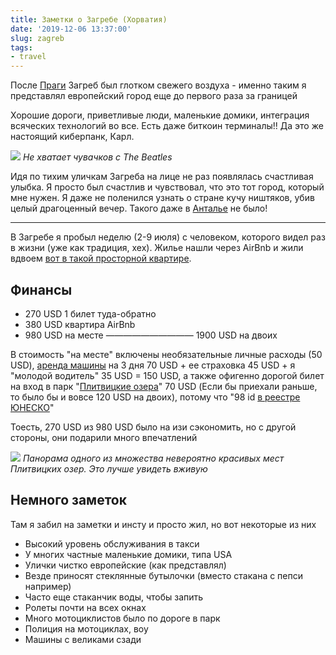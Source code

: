 ```yaml
---
title: Заметки о Загребе (Хорватия)
date: '2019-12-06 13:37:00'
slug: zagreb
tags:
- travel
---
```


После [Праги](prague) Загреб был глотком свежего воздуха - именно таким я представлял европейский город еще до первого раза за границей

Хорошие дороги, приветливые люди, маленькие домики, интеграция всяческих технологий во все. Есть даже биткоин терминалы!! Да это же настоящий киберпанк, Карл.

![](https://s3.blog.amd-nick.me/2019/09/zagreb-abbey-road-beatles.jpg)
*Не хватает чувачков с The Beatles*

Идя по тихим уличкам Загреба на лице не раз появлялась счастливая улыбка. Я просто был счастлив и чувствовал, что это тот город, который мне нужен. Я даже не поленился узнать о стране кучу ништяков, убив целый драгоценный вечер. Такого даже в [Анталье](antalya) не было!

* * *

В Загребе я пробыл неделю (2-9 июля) с человеком, которого видел раз в жизни (уже как традиция, хех). Жилье нашли через AirBnb и жили вдвоем [вот в такой просторной квартире](https://ru.airbnb.com/rooms/35928074).

## Финансы

- 270 USD 1 билет туда-обратно
- 380 USD квартира AirBnb
- 980 USD на месте
——————————
1900 USD на двоих

В стоимость "на месте" включены необязательные личные расходы (50 USD), [аренда машины](https://www.instagram.com/p/B1UIXs8Iyzg/) на 3 дня 70 USD + ее страховка 45 USD + я "молодой водитель" 35 USD = 150 USD, а также офигенно дорогой билет на вход в парк "[Плитвицкие озера](https://ru.wikipedia.org/wiki/%D0%9F%D0%BB%D0%B8%D1%82%D0%B2%D0%B8%D1%86%D0%BA%D0%B8%D0%B5_%D0%BE%D0%B7%D1%91%D1%80%D0%B0)" 70 USD (Если бы приехали раньше, то было бы и вовсе 120 USD на двоих), потому что "98 id [в реестре ЮНЕСКО](http://whc.unesco.org/ru/list/98)"

Тоесть, 270 USD из 980 USD было на изи сэкономить, но с другой стороны, они подарили много впечатлений

![](https://s3.blog.amd-nick.me/2019/09/plitvice-lakes-panorama.jpg)
*Панорама одного из множества невероятно красивых мест Плитвицких озер. Это лучше увидеть вживую*

## Немного заметок

Там я забил на заметки и инсту и просто жил, но вот некоторые из них

- Высокий уровень обслуживания в такси
- У многих частные маленькие домики, типа USA
- Улички чистко европейские (как представлял)
- Везде приносят стеклянные бутылочки (вместо стакана с пепси например)
- Часто еще стаканчик воды, чтобы запить
- Ролеты почти на всех окнах
- Много мотоциклистов было по дороге в парк
- Полиция на мотоциклах, воу
- Машины с великами сзади
